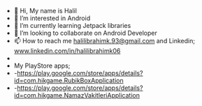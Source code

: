 - 👋 Hi, My name is Halil
- 👀 I’m interested in Android
- 🌱 I’m currently learning Jetpack libraries
- 💞️ I’m looking to collaborate on Android Developer
- 📫 How to reach me halilibrahimk.93@gmail.com and Linkedin; www.linkedin.com/in/halilibrahimk06
- 
- My PlayStore apps;
-   -https://play.google.com/store/apps/details?id=com.hikgame.RubikBoxApplication
-   -https://play.google.com/store/apps/details?id=com.hikgame.NamazVakitleriApplication

<!---
halil9393/halil9393 is a ✨ special ✨ repository because its `README.md` (this file) appears on your GitHub profile.
You can click the Preview link to take a look at your changes.
--->
